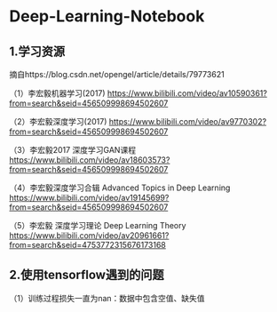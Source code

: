 # Deep-Learning-Notebook

## 1.学习资源

摘自https://blog.csdn.net/opengel/article/details/79773621

（1）李宏毅机器学习(2017)
https://www.bilibili.com/video/av10590361?from=search&seid=456509998694502607

（2）李宏毅深度学习(2017)
https://www.bilibili.com/video/av9770302?from=search&seid=456509998694502607

（3）李宏毅2017 深度学习GAN课程
https://www.bilibili.com/video/av18603573?from=search&seid=456509998694502607

（4）李宏毅深度学习合辑 Advanced Topics in Deep Learning
https://www.bilibili.com/video/av19145699?from=search&seid=456509998694502607

（5）李宏毅 深度学习理论 Deep Learning Theory
https://www.bilibili.com/video/av20961661?from=search&seid=4753772315676173168

## 2.使用tensorflow遇到的问题
（1）训练过程损失一直为nan：数据中包含空值、缺失值
